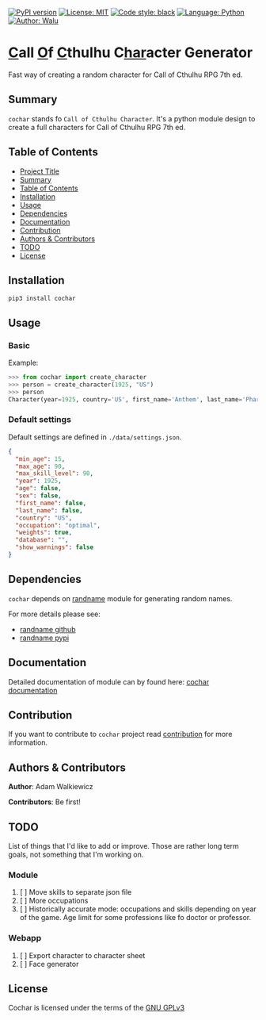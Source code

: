 [![PyPI version](https://badge.fury.io/py/cochar.svg)](https://badge.fury.io/py/cochar)
[![License: MIT](https://img.shields.io/badge/License-MIT-red.svg)](LICENSE)
[![Code style: black](https://img.shields.io/badge/code%20style-black-000000.svg)](https://github.com/psf/black)
[![Language: Python](https://img.shields.io/badge/Language-Python-blue.svg)](https://shields.io/)
[![Author: Walu](https://img.shields.io/badge/Aurhor-Walu-gray.svg)](https://shields.io/)

# <u>**C**</u>all <u>**O**</u>f <u>**C**</u>thulhu C<u>**har**</u>acter Generator

Fast way of creating a random character for Call of Cthulhu RPG 7th ed.

## Summary

`cochar` stands fo `Call of Cthulhu Character`. It's a python module design to create a full characters for Call of Cthulhu RPG 7th ed.

## Table of Contents

- [Project Title](#call-of-cthulhu-character-generator)
- [Summary](#summary)
- [Table of Contents](#table-of-contents)
- [Installation](#installation)
- [Usage](#usage)
- [Dependencies](#dependencies)
- [Documentation](#documentation)
- [Contribution](#contribution)
- [Authors & Contributors](#authors-&-contributors)
- [TODO](#todo)
- [License](#license)

## Installation

```
pip3 install cochar
```

## Usage

### Basic

Example:

```Python
>>> from cochar import create_character
>>> person = create_character(1925, "US")
>>> person
Character(year=1925, country='US', first_name='Anthem', last_name='Pharr', age=22, sex='M', occupation='doctor of medicine', strength=33, condition=30, size=78, dexterity=40, appearance=23, education=87, intelligence=65, power=50, move_rate=7, luck=38, skills={'first aid': 38, 'language [latin]': 9, 'medicine': 73, 'science [biology]': 48, 'ride': 64, 'anthropology': 6, 'charm': 46, 'intimidate': 32, 'art/craft (sculptor)': 9, 'credit rating': 74, 'doge': 20}, damage_bonus='0', build=0, doge=20, sanity_points=50, magic_points=10, hit_points=10)
```

### Default settings

Default settings are defined in `./data/settings.json`.

```json
{
  "min_age": 15,
  "max_age": 90,
  "max_skill_level": 90,
  "year": 1925,
  "age": false,
  "sex": false,
  "first_name": false,
  "last_name": false,
  "country": "US",
  "occupation": "optimal",
  "weights": true,
  "database": "",
  "show_warnings": false
}
```

## Dependencies

`cochar` depends on [randname](github.com/ajwalkiewicz/randname) module for generating random names.

For more details please see:

- [randname github](github.com/ajwalkiewicz/randname)
- [randname pypi](https://pypi.org/project/rname/)

## Documentation

Detailed documentation of module can by found here:
[cochar documentation](https://ajwalkiewicz.github.io/cochar/_build/html/index.html#)

## Contribution

If you want to contribute to `cochar` project read [contribution](CONTRIBUTION.md) for more information.

## Authors & Contributors

**Author**: Adam Walkiewicz

**Contributors**: Be first!

## TODO

List of things that I'd like to add or improve. Those are rather long term goals, not something that I'm working on.

### Module

1. [ ] Move skills to separate json file
2. [ ] More occupations
3. [ ] Historically accurate mode: occupations and skills depending on year of the game. Age limit for some professions like fo doctor or professor.

### Webapp

1. [ ] Export character to character sheet
2. [ ] Face generator

## License

Cochar is licensed under the terms of the [GNU GPLv3](LICENSE)
